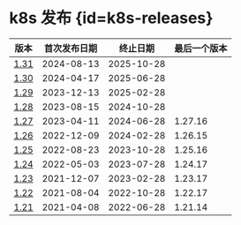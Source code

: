 # k8s 发布 {id=k8s-releases}

| 版本                                                       | 首次发布日期     | 终止日期       | 最后一个版本  |
|----------------------------------------------------------|------------|------------|---------|
| [1.31](https://kubernetes-v1-31.xuxiaowei.com.cn/zh-cn/) | 2024-08-13 | 2025-10-28 |         |
| [1.30](https://kubernetes-v1-30.xuxiaowei.com.cn/zh-cn/) | 2024-04-17 | 2025-06-28 |         |
| [1.29](https://kubernetes-v1-29.xuxiaowei.com.cn/zh-cn/) | 2023-12-13 | 2025-02-28 |         |
| [1.28](https://kubernetes-v1-28.xuxiaowei.com.cn/zh-cn/) | 2023-08-15 | 2024-10-28 |         |
| [1.27](https://kubernetes-v1-27.xuxiaowei.com.cn/zh-cn/) | 2023-04-11 | 2024-06-28 | 1.27.16 |
| [1.26](https://kubernetes-v1-26.xuxiaowei.com.cn/zh-cn/) | 2022-12-09 | 2024-02-28 | 1.26.15 |
| [1.25](https://kubernetes-v1-25.xuxiaowei.com.cn/zh-cn/) | 2022-08-23 | 2023-10-28 | 1.25.16 |
| [1.24](https://kubernetes-v1-24.xuxiaowei.com.cn/zh-cn/) | 2022-05-03 | 2023-07-28 | 1.24.17 |
| [1.23](https://kubernetes-v1-23.xuxiaowei.com.cn/zh/)    | 2021-12-07 | 2023-02-28 | 1.23.17 |
| [1.22](https://kubernetes-v1-22.xuxiaowei.com.cn/zh/)    | 2021-08-04 | 2022-10-28 | 1.22.17 |
| [1.21](https://kubernetes-v1-21.xuxiaowei.com.cn/zh/)    | 2021-04-08 | 2022-06-28 | 1.21.14 |

<style>

._blog_k8s-releases #k8s-releases + table tr th:nth-child(1), 
._blog_k8s-releases #k8s-releases + table tr td:nth-child(1) {
    min-width: 45px;
}

._blog_k8s-releases #k8s-releases + table tr th:nth-child(2), 
._blog_k8s-releases #k8s-releases + table tr td:nth-child(2) {
    min-width: 105px;
}

._blog_k8s-releases #k8s-releases + table tr th:nth-child(3), 
._blog_k8s-releases #k8s-releases + table tr td:nth-child(3) {
    min-width: 105px;
}

._blog_k8s-releases #k8s-releases + table tr th:nth-child(4), 
._blog_k8s-releases #k8s-releases + table tr td:nth-child(4) {
    min-width: 105px;
}
</style>